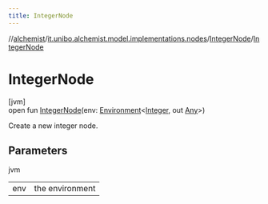 ```yaml
---
title: IntegerNode
---
```

//[alchemist](../../../index.html)/[it.unibo.alchemist.model.implementations.nodes](../index.html)/[IntegerNode](index.html)/[IntegerNode](-integer-node.html)



# IntegerNode



[jvm]\
open fun [IntegerNode](-integer-node.html)(env: [Environment](../../it.unibo.alchemist.model.interfaces/-environment/index.html)<[Integer](https://docs.oracle.com/javase/8/docs/api/java/lang/Integer.html), out [Any](https://kotlinlang.org/api/latest/jvm/stdlib/kotlin/-any/index.html)>)



Create a new integer node.



## Parameters


jvm

| | |
|---|---|
| env | the environment |




